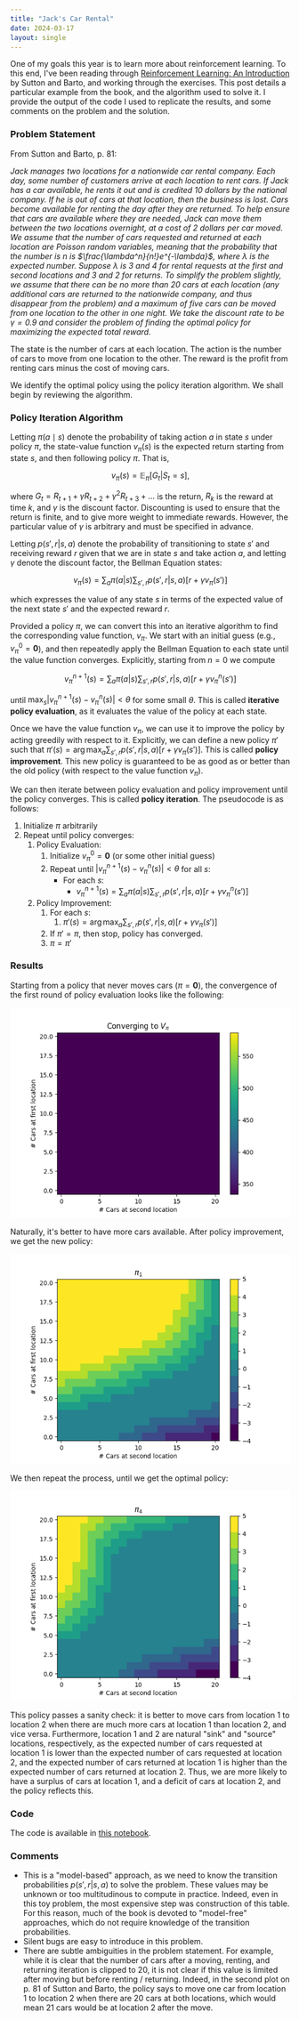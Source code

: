 ```yaml
---
title: "Jack's Car Rental"
date: 2024-03-17
layout: single
---
```


One of my goals this year is to learn more about reinforcement learning. To this end, I've been reading through [Reinforcement Learning: An Introduction](https://mitpress.mit.edu/9780262039246/reinforcement-learning/) by Sutton and Barto, and working through the exercises. This post details a particular example from the book, and the algorithm used to solve it. I provide the output of the code I used to replicate the results, and some comments on the problem and the solution.

### Problem Statement

From Sutton and Barto, p. 81:

*Jack manages two locations for a nationwide car rental company. Each day, some number of customers arrive at each location to rent cars. If Jack has a car available, he rents it out and is credited 10 dollars by the national company. If he is out of cars at that location, then the business is lost. Cars become available for renting the day after they are returned. To help ensure that cars are available where they are needed, Jack can move them between the two locations overnight, at a cost of 2 dollars per car moved. We assume that the number of cars requested and returned at each location are Poisson random variables, meaning that the probability that the number is n is $\frac{\lambda^n}{n!}e^{-\lambda}$, where $\lambda$ is the expected number. Suppose $\lambda$ is 3 and 4 for rental requests at the first and second locations and 3 and 2 for returns. To simplify the problem slightly, we assume that there can be no more than 20 cars at each location (any additional cars are returned to the nationwide company, and thus disappear from the problem) and a maximum of five cars can be moved from one location to the other in one night. We take the discount rate to be $\gamma = 0.9$ and consider the problem of finding the optimal policy for maximizing the expected total reward.*

The state is the number of cars at each location. The action is the number of cars to move from one location to the other. The reward is the profit from renting cars minus the cost of moving cars.

We identify the optimal policy using the policy iteration algorithm. We shall begin by reviewing the algorithm.


### Policy Iteration Algorithm

Letting $\pi(a \mid s)$ denote the probability of taking action $a$ in state $s$ under policy $\pi$, the state-value function $v_{\pi}(s)$ is the expected return starting from state $s$, and then following policy $\pi$. That is,

$$v_{\pi}(s) = \mathbb{E}_{\pi}[G_t | S_t = s],$$

where $G_t = R_{t+1} + \gamma R_{t+2} + \gamma^2 R_{t+3} + \ldots$ is the return, $R_k$ is the reward at time $k$, and $\gamma$ is the discount factor. Discounting is used to ensure that the return is finite, and to give more weight to immediate rewards. However, the particular value of $\gamma$ is arbitrary and must be specified in advance.

Letting $p(s', r | s, a)$ denote the probability of transitioning to state $s'$ and receiving reward $r$ given that we are in state $s$ and take action $a$, and letting $\gamma$ denote the discount factor,
the Bellman Equation states:

$$v_{\pi}(s) = \sum_{a} \pi(a|s) \sum_{s', r} p(s', r|s, a)[r + \gamma v_{\pi}(s')]$$

which expresses the value of any state $s$ in terms of the expected value of the next state $s'$ and the expected reward $r$. 

Provided a policy $\pi$, we can convert this into an iterative algorithm to find the corresponding value function, $v_{\pi}$. We start with an initial guess (e.g., $v_{\pi}^0 = \mathbf{0}$), and then repeatedly apply the Bellman Equation to each state until the value function converges. Explicitly, starting from $n=0$ we compute

$$v_{\pi}^{n+1}(s) = \sum_{a} \pi(a|s) \sum_{s', r} p(s', r|s, a)[r + \gamma v_{\pi}^n(s')]$$

until $\max_s |v_{\pi}^{n+1}(s) - v_{\pi}^n(s)| < \theta$ for some small $\theta$. This is called **iterative policy evaluation**, as it evaluates the value of the policy at each state.

Once we have the value function $v_{\pi}$, we can use it to improve the policy by acting greedily with respect to it. Explicitly, we can define a new policy $\pi'$ such that $\pi'(s) = \arg\max_a \sum_{s', r} p(s', r|s, a)[r + \gamma v_{\pi}(s')]$. This is called **policy improvement**. This new policy is guaranteed to be as good as or better than the old policy (with respect to the value function $v_{\pi}$).

We can then iterate between policy evaluation and policy improvement until the policy converges. This is called **policy iteration**. The pseudocode is as follows:

1. Initialize $\pi$ arbitrarily
2. Repeat until policy converges:
    1. Policy Evaluation:  
        1. Initialize $v_{\pi}^0 = \mathbf{0}$ (or some other initial guess)
        2. Repeat until $\left| v_{\pi}^{n+1}(s) - v_{\pi}^n(s) \right| < \theta$ for all $s$:
            - For each $s$:
                - $v_{\pi}^{n+1}(s) = \sum_{a} \pi(a|s) \sum_{s', r} p(s', r|s, a)[r + \gamma v_{\pi}^n(s')]$
    2. Policy Improvement:
        1. For each $s$:
            1. $\pi'(s) = \arg\max_a \sum_{s', r} p(s', r|s, a)[r + \gamma v_{\pi}(s')]$
        2. If $\pi' = \pi$, then stop, policy has converged.
        3. $\pi = \pi'$

### Results

Starting from a policy that never moves cars ($\pi = \mathbf{0}$), the convergence of the first round of policy evaluation looks like the following:

![evaluation 0](/assets/images/jacks_car_rental/policy_evaluation.gif)

Naturally, it's better to have more cars available. After policy improvement, we get the new policy:

![policy 1](/assets/images/jacks_car_rental/pi_1.png)

We then repeat the process, until we get the optimal policy:

![policy 4](/assets/images/jacks_car_rental/pi_4.png)

This policy passes a sanity check: it is better to move cars from location 1 to location 2 when there are much more cars at location 1 than location 2, and vice versa. Furthermore, location 1 and 2 are natural "sink" and "source" locations, respectively, as the expected number of cars requested at location 1 is lower than the expected number of cars requested at location 2, and the expected number of cars returned at location 1 is higher than the expected number of cars returned at location 2. Thus, we are more likely to have a surplus of cars at location 1, and a deficit of cars at location 2, and the policy reflects this.

### Code

The code is available in [this notebook](https://github.com/ericoden/ericoden.github.io/blob/main/self_study/reinforcement_learning/ch_04/ex_7/jacks_car_rental.ipynb).

### Comments

- This is a "model-based" approach, as we need to know the transition probabilities $p(s', r|s, a)$ to solve the problem. These values may be unknown or too multitudinous to compute in practice. Indeed, even in this toy problem, the most expensive step was construction of this table. For this reason, much of the book is devoted to "model-free" approaches, which do not require knowledge of the transition probabilities.
- Silent bugs are easy to introduce in this problem.
- There are subtle ambiguities in the problem statement. For example, while it is clear that the number of cars after a moving, renting, and returning iteration is clipped to 20, it is not clear if this value is limited after moving but before renting / returning. Indeed, in the second plot on p. 81 of Sutton and Barto, the policy says to move one car from location 1 to location 2 when there are 20 cars at both locations, which would mean 21 cars would be at location 2 after the move.
